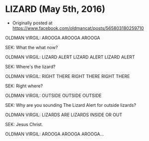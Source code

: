 # LIZARD (May 5th, 2016)

 * Originally posted at https://www.facebook.com/oldmancat/posts/565803180259710

OLDMAN VIRGIL: AROOGA AROOGA AROOGA

SEK: What the what now?

OLDMAN VIRGIL: LIZARD ALERT LIZARD ALERT LIZARD ALERT

SEK: Where's the lizard?

OLDMAN VIRGIL: RIGHT THERE RIGHT THERE RIGHT THERE

SEK: Right where?

OLDMAN VIRGIL: OUTSIDE OUTSIDE OUTSIDE

SEK: Why are you sounding The Lizard Alert for outside lizards?

OLDMAN VIRGIL: LIZARDS ARE LIZARDS INSIDE OR OUT

SEK: Jesus Christ.

OLDMAN VIRGIL: AROOGA AROOGA AROOGA...

